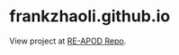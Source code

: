 # frankzhaoli.github.io
View project at [RE-APOD Repo](https://github.com/frankzhaoli/RE-APOD "Re-APOD Repo").
